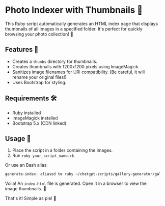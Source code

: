 # Photo Indexer with Thumbnails 👀

This Ruby script automatically generates an HTML index page that displays thumbnails of all images in a specified folder. It's perfect for quickly browsing your photo collection! 📸

## Features 🌈

- Creates a `thumbs` directory for thumbnails.
- Creates thumbnails with 1200x1200 pixels using ImageMagick.
- Sanitizes image filenames for URI compatibility. (Be careful, it will rename your original files!)
- Uses Bootstrap for styling.

## Requirements 🛠️

- Ruby installed
- ImageMagick installed
- Bootstrap 5.x (CDN linked)

## Usage 🚀

1. Place the script in a folder containing the images.
2. Run `ruby your_script_name.rb`.

Or use an Bash alias:

```bash
generate-index: aliased to ruby ~/chatgpt-scripts/gallery-generator/gallery.rb
```

Voila! An `index.html` file is generated. Open it in a browser to view the image thumbnails. 🌟

That's it! Simple as pie! 🥧
